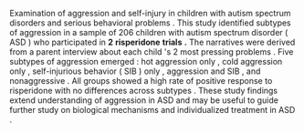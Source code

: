 Examination of aggression and self-injury in children with autism spectrum disorders and serious behavioral problems . This study identified subtypes of aggression in a sample of 206 children with autism spectrum disorder ( ASD ) who participated in **2** **risperidone** **trials** **.** The narratives were derived from a parent interview about each child 's 2 most pressing problems . Five subtypes of aggression emerged : hot aggression only , cold aggression only , self-injurious behavior ( SIB ) only , aggression and SIB , and nonaggressive . All groups showed a high rate of positive response to risperidone with no differences across subtypes . These study findings extend understanding of aggression in ASD and may be useful to guide further study on biological mechanisms and individualized treatment in ASD . 